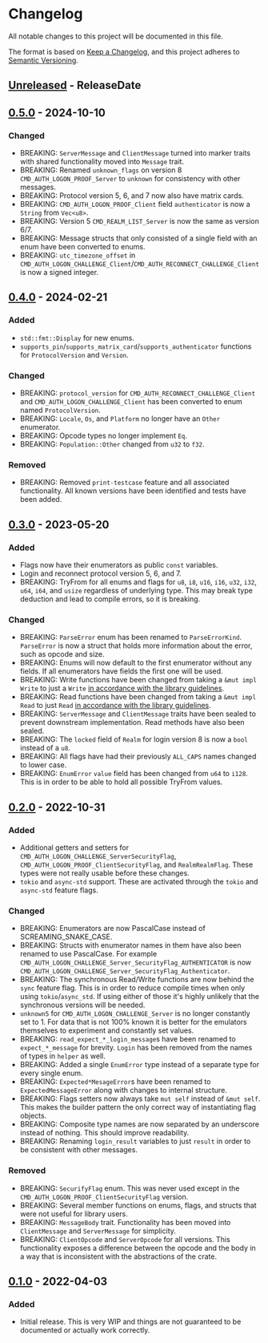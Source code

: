 # Changelog

All notable changes to this project will be documented in this file.

The format is based on [Keep a Changelog](https://keepachangelog.com/en/1.0.0/),
and this project adheres to [Semantic Versioning](https://semver.org/spec/v2.0.0.html).

<!-- next-header -->
## [Unreleased] - ReleaseDate


## [0.5.0] - 2024-10-10

### Changed

* BREAKING: `ServerMessage` and `ClientMessage` turned into marker traits with shared functionality moved into `Message`
  trait.
* BREAKING: Renamed `unknown_flags` on version 8 `CMD_AUTH_LOGON_PROOF_Server` to `unknown` for consistency with other
  messages.
* BREAKING: Protocol version 5, 6, and 7 now also have matrix cards.
* BREAKING: `CMD_AUTH_LOGON_PROOF_Client` field `authenticator` is now a `String` from `Vec<u8>`.
* BREAKING: Version 5 `CMD_REALM_LIST_Server` is now the same as version 6/7.
* BREAKING: Message structs that only consisted of a single field with an enum have been converted to enums.
* BREAKING: `utc_timezone_offset` in `CMD_AUTH_LOGON_CHALLENGE_Client`/`CMD_AUTH_RECONNECT_CHALLENGE_Client` is now a signed integer.

## [0.4.0] - 2024-02-21

### Added

* `std::fmt::Display` for new enums.
* `supports_pin`/`supports_matrix_card`/`supports_authenticator` functions for `ProtocolVersion` and `Version`.

### Changed

* BREAKING: `protocol_version` for `CMD_AUTH_RECONNECT_CHALLENGE_Client` and `CMD_AUTH_LOGON_CHALLENGE_Client` has been
  converted to enum named `ProtocolVersion`.
* BREAKING: `Locale`, `Os`, and `Platform` no longer have an `Other` enumerator.
* BREAKING: Opcode types no longer implement `Eq`.
* BREAKING: `Population::Other` changed from `u32` to `f32`.

### Removed

* BREAKING: Removed `print-testcase` feature and all associated functionality. All known versions have been identified
  and tests have been added.

## [0.3.0] - 2023-05-20

### Added

* Flags now have their enumerators as public `const` variables.
* Login and reconnect protocol version 5, 6, and 7.
* BREAKING: TryFrom for all enums and flags for `u8`, `i8`, `u16`, `i16`, `u32`, `i32`, `u64`, `i64`, and `usize`
  regardless of underlying type.
  This may break type deduction and lead to compile errors, so it is breaking.

### Changed

* BREAKING: `ParseError` enum has been renamed to `ParseErrorKind`. `ParseError` is now a struct that holds more
  information about the error, such as opcode and size.
* BREAKING: Enums will now default to the first enumerator without any fields. If all enumerators have fields the first
  one will be used.
* BREAKING: Write functions have been changed from taking a `&mut impl Write` to just
  a `Write` [in accordance with the library guidelines](https://rust-lang.github.io/api-guidelines/interoperability.html#c-rw-value).
* BREAKING: Read functions have been changed from taking a `&mut impl Read` to
  just `Read` [in accordance with the library guidelines](https://rust-lang.github.io/api-guidelines/interoperability.html#c-rw-value).
* BREAKING: `ServerMessage` and `ClientMessage` traits have been sealed to prevent downstream implementation. Read
  methods have also been sealed.
* BREAKING: The `locked` field of `Realm` for login version 8 is now a `bool` instead of a `u8`.
* BREAKING: All flags have had their previously `ALL_CAPS` names changed to lower case.
* BREAKING: `EnumError` `value` field has been changed from `u64` to `i128`. This is in order to be able to hold all
  possible TryFrom values.

## [0.2.0] - 2022-10-31

### Added

* Additional getters and setters
  for `CMD_AUTH_LOGON_CHALLENGE_ServerSecurityFlag`, `CMD_AUTH_LOGON_PROOF_ClientSecurityFlag`, and `RealmRealmFlag`.
  These types were not really usable before these changes.
* `tokio` and `async-std` support. These are activated through the `tokio` and `async-std` feature flags.

### Changed

* BREAKING: Enumerators are now PascalCase instead of SCREAMING_SNAKE_CASE.
* BREAKING: Structs with enumerator names in them have also been renamed to use PascalCase. For
  example `CMD_AUTH_LOGON_CHALLENGE_Server_SecurityFlag_AUTHENTICATOR` is
  now `CMD_AUTH_LOGON_CHALLENGE_Server_SecurityFlag_Authenticator`.
* BREAKING: The synchronous Read/Write functions are now behind the `sync` feature flag. This is in order to reduce
  compile times when only using `tokio`/`async_std`. If using either of those it's highly unlikely that the synchronous
  versions will be needed.
* `unknown5` for `CMD_AUTH_LOGON_CHALLENGE_Server` is no longer constantly set to 1. For data that is not 100% known it
  is better for the emulators themselves to experiment and constantly set values.
* BREAKING: `read_expect_*_login_message`s have been renamed to `expect_*_message` for brevity.
  `Login` has been removed from the names of types in `helper` as well.
* BREAKING: Added a single `EnumError` type instead of a separate type for every single enum.
* BREAKING: `Expected*MesageError`s have been renamed to `ExpectedMessageError` along with changes to internal
  structure.
* BREAKING: Flags setters now always take `mut self` instead of `&mut self`. This makes the builder pattern the only
  correct way of instantiating flag objects.
* BREAKING: Composite type names are now separated by an underscore instead of nothing. This should improve readability.
* BREAKING: Renaming `login_result` variables to just `result` in order to be consistent with other messages.

### Removed

* BREAKING: `SecurifyFlag` enum. This was never used except in the `CMD_AUTH_LOGON_PROOF_ClientSecurityFlag` version.
* BREAKING: Several member functions on enums, flags, and structs that were not useful for library users.
* BREAKING: `MessageBody` trait. Functionality has been moved into `ClientMessage` and `ServerMessage` for simplicity.
* BREAKING: `ClientOpcode` and `ServerOpcode` for all versions.
  This functionality exposes a difference between the opcode and the body in a way that is inconsistent with the
  abstractions of the crate.

## [0.1.0] - 2022-04-03

### Added

* Initial release. This is very WIP and things are not guaranteed to be documented or actually work correctly.

<!-- next-url -->
[Unreleased]: https://github.com/gtker/wow_messages/compare/wow_login_messages-v0.5.0...HEAD

[0.5.0]: https://github.com/gtker/wow_messages/compare/wow_login_messages-v0.4.0...wow_login_messages-v0.5.0

[0.4.0]: https://github.com/gtker/wow_messages/compare/wow_login_messages-v0.3.0...wow_login_messages-v0.4.0

[0.3.0]: https://github.com/gtker/wow_messages/compare/wow_login_messages-v0.2.0...wow_login_messages-v0.3.0

[0.2.0]: https://github.com/gtker/wow_messages/releases/tag/wow_login_messages-v0.2.0

[0.1.0]: https://github.com/gtker/wow_messages/releases/tag/wow_login_messages-v0.1.0
